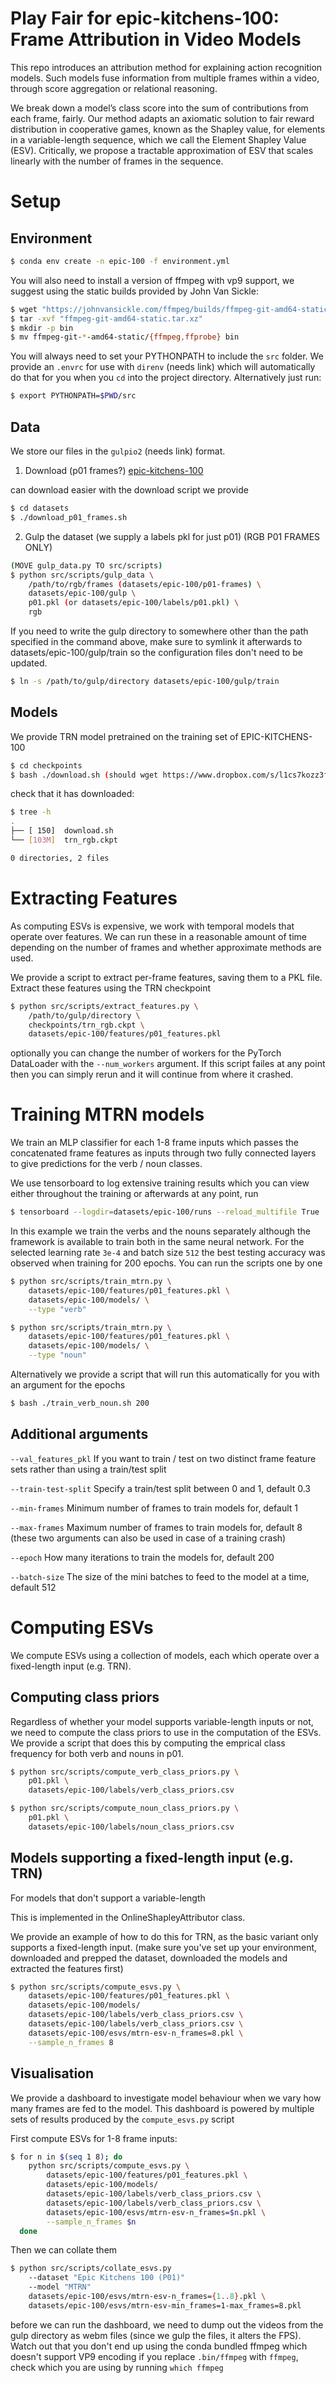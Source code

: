 # Play Fair for epic-kitchens-100: Frame Attribution in Video Models

This repo introduces an attribution method for explaining action recognition models. Such models fuse information from multiple frames within a video, through score aggregation or relational reasoning. 

We break down a model’s class score into the sum of contributions from each frame, fairly. Our method adapts an axiomatic solution to fair reward distribution in cooperative games, known as the Shapley value, for elements in a variable-length sequence, which we call the Element Shapley Value (ESV). Critically, we propose a tractable approximation of ESV that scales linearly with the number of frames in the sequence.

# Setup

## Environment

```bash
$ conda env create -n epic-100 -f environment.yml
```

You will also need to install a version of ffmpeg with vp9 support, we suggest using the static builds provided by John Van Sickle:

```bash
$ wget "https://johnvansickle.com/ffmpeg/builds/ffmpeg-git-amd64-static.tar.xz"
$ tar -xvf "ffmpeg-git-amd64-static.tar.xz"
$ mkdir -p bin
$ mv ffmpeg-git-*-amd64-static/{ffmpeg,ffprobe} bin
```

You will always need to set your PYTHONPATH to include the `src` folder. We provide an `.envrc` for use with `direnv` (needs link) which will automatically do that for you when you `cd` into the project directory. Alternatively just run:

```bash
$ export PYTHONPATH=$PWD/src 
```

## Data

We store our files in the `gulpio2` (needs link) format.

1. Download (p01 frames?) [epic-kitchens-100](https://data.bris.ac.uk/data/dataset/2g1n6qdydwa9u22shpxqzp0t8m)

can download easier with the download script we provide

```bash
$ cd datasets
$ ./download_p01_frames.sh
```
2. Gulp the dataset (we supply a labels pkl for just p01) (RGB P01 FRAMES ONLY)

```bash
(MOVE gulp_data.py TO src/scripts)
$ python src/scripts/gulp_data \
    /path/to/rgb/frames (datasets/epic-100/p01-frames) \
    datasets/epic-100/gulp \
    p01.pkl (or datasets/epic-100/labels/p01.pkl) \
    rgb
```

If you need to write the gulp directory to somewhere other than the path specified in the command above, make sure to symlink it afterwards to datasets/epic-100/gulp/train so the configuration files don't need to be updated.

```bash
$ ln -s /path/to/gulp/directory datasets/epic-100/gulp/train
```

## Models

We provide TRN model pretrained on the training set of EPIC-KITCHENS-100

```bash
$ cd checkpoints
$ bash ./download.sh (should wget https://www.dropbox.com/s/l1cs7kozz3f03r4/trn_rgb.ckpt?dl=1)
```

check that it has downloaded:

```bash
$ tree -h
.
├── [ 150]  download.sh
└── [103M]  trn_rgb.ckpt

0 directories, 2 files
```

# Extracting Features

As computing ESVs is expensive, we work with temporal models that operate over features. We can run these in a reasonable amount of time depending on the number of frames and whether approximate methods are used.

We provide a script to extract per-frame features, saving them to a PKL file. Extract these features using the TRN checkpoint

```bash
$ python src/scripts/extract_features.py \
    /path/to/gulp/directory \
    checkpoints/trn_rgb.ckpt \
    datasets/epic-100/features/p01_features.pkl
```

optionally you can change the number of workers for the PyTorch DataLoader with the `--num_workers` argument. If this script failes at any point then you can simply rerun and it will continue from where it crashed.

# Training MTRN models

We train an MLP classifier for each 1-8 frame inputs which passes the concatenated frame features as inputs through two fully connected layers to give predictions for the verb / noun classes.

We use tensorboard to log extensive training results which you can view either throughout the training or afterwards at any point, run

```bash
$ tensorboard --logdir=datasets/epic-100/runs --reload_multifile True
```

In this example we train the verbs and the nouns separately although the framework is available to train both in the same neural network. For the selected learning rate `3e-4` and batch size `512` the best testing accuracy was observed when training for 200 epochs. You can run the scripts one by one

```bash
$ python src/scripts/train_mtrn.py \
    datasets/epic-100/features/p01_features.pkl \
    datasets/epic-100/models/ \
    --type "verb"

$ python src/scripts/train_mtrn.py \
    datasets/epic-100/features/p01_features.pkl \
    datasets/epic-100/models/ \
    --type "noun"
```

Alternatively we provide a script that will run this automatically for you with an argument for the epochs

```bash
$ bash ./train_verb_noun.sh 200
```

## Additional arguments

`--val_features_pkl` If you want to train / test on two distinct frame feature sets rather than using a train/test split

`--train-test-split` Specify a train/test split between 0 and 1, default 0.3

`--min-frames` Minimum number of frames to train models for, default 1

`--max-frames` Maximum number of frames to train models for, default 8 (these two arguments can also be used in case of a training crash)

`--epoch` How many iterations to train the models for, default 200

`--batch-size` The size of the mini batches to feed to the model at a time, default 512

# Computing ESVs

We compute ESVs using a collection of models, each which operate over a fixed-length input (e.g. TRN).

## Computing class priors

Regardless of whether your model supports variable-length inputs or not, we need to compute the class priors to use in the computation of the ESVs. We provide a script that does this by computing the emprical class frequency for both verb and nouns in p01.

```bash
$ python src/scripts/compute_verb_class_priors.py \
    p01.pkl \
    datasets/epic-100/labels/verb_class_priors.csv

$ python src/scripts/compute_noun_class_priors.py \
    p01.pkl \
    datasets/epic-100/labels/noun_class_priors.csv
```

## Models supporting a fixed-length input (e.g. TRN)

For models that don't support a variable-length

This is implemented in the OnlineShapleyAttributor class.

We provide an example of how to do this for TRN, as the basic variant only supports a fixed-length input. (make sure you've set up your environment, downloaded and prepped the dataset, downloaded the models and extracted the features first)

```bash
$ python src/scripts/compute_esvs.py \
    datasets/epic-100/features/p01_features.pkl \
    datasets/epic-100/models/
    datasets/epic-100/labels/verb_class_priors.csv \
    datasets/epic-100/labels/verb_class_priors.csv \
    datasets/epic-100/esvs/mtrn-esv-n_frames=8.pkl \
    --sample_n_frames 8
```

## Visualisation

We provide a dashboard to investigate model behaviour when we vary how many frames are fed to the model. This dashboard is powered by multiple sets of results produced by the `compute_esvs.py` script

First compute ESVs for 1-8 frame inputs:

```bash
$ for n in $(seq 1 8); do
    python src/scripts/compute_esvs.py \
        datasets/epic-100/features/p01_features.pkl \
        datasets/epic-100/models/
        datasets/epic-100/labels/verb_class_priors.csv \
        datasets/epic-100/labels/verb_class_priors.csv \
        datasets/epic-100/esvs/mtrn-esv-n_frames=$n.pkl \
        --sample_n_frames $n
  done
```

Then we can collate them

```bash
$ python src/scripts/collate_esvs.py
    --dataset "Epic Kitchens 100 (P01)"
    --model "MTRN"
    datasets/epic-100/esvs/mtrn-esv-n_frames={1..8}.pkl \
    datasets/epic-100/esvs/mtrn-esv-min_frames=1-max_frames=8.pkl
```

before we can run the dashboard, we need to dump out the videos from the gulp directory as webm files (since we gulp the files, it alters the FPS). Watch out that you don't end up using the conda bundled ffmpeg which doesn't support VP9 encoding if you replace `.bin/ffmpeg` with `ffmpeg`, check which you are using by running `which ffmpeg`
